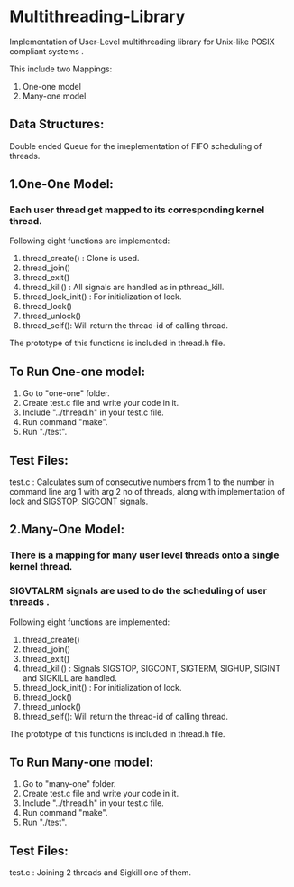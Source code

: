 # Multithreading-Library
Implementation of User-Level multithreading library for Unix-like POSIX compliant systems .


This include two Mappings:
1. One-one model
2. Many-one model

Data Structures:
---------------
Double ended Queue for the imeplementation of 
FIFO scheduling of threads.

1.One-One Model:
---------------
### Each user thread get mapped to its corresponding kernel thread.

Following eight functions are implemented:
1. thread_create() : Clone is used.
2. thread_join()
3. thread_exit()
4. thread_kill() : All signals are handled as in pthread_kill.
5. thread_lock_init() : For initialization of lock.
6. thread_lock()
7. thread_unlock()
8. thread_self(): Will return the thread-id of calling thread.

The prototype of this functions is included in thread.h file.

To Run One-one model:
---------------------
1. Go to "one-one" folder.
2. Create test.c file and write your code in it.
3. Include "../thread.h" in your test.c file.
4. Run command "make".
5. Run "./test".

Test Files:
-----------
test.c : Calculates sum of consecutive numbers from 1 to the number in command line arg 1 with arg 2 no of threads, along with implementation of lock and SIGSTOP, SIGCONT signals.



2.Many-One Model:
---------------
### There is a mapping for many user level threads onto a single kernel thread.
### SIGVTALRM signals are used to do the scheduling of user threads .
Following eight functions are implemented:
1. thread_create()
2. thread_join()
3. thread_exit()
4. thread_kill() : Signals SIGSTOP, SIGCONT, SIGTERM, SIGHUP, SIGINT and SIGKILL are handled.
5. thread_lock_init() : For initialization of lock.
6. thread_lock()
7. thread_unlock()
8. thread_self(): Will return the thread-id of calling thread.

The prototype of this functions is included in thread.h file.

To Run Many-one model:
----------------------
1. Go to "many-one" folder.
2. Create test.c file and write your code in it.
3. Include "../thread.h" in your test.c file.
4. Run command "make".
5. Run "./test".

Test Files:
-----------

test.c : Joining 2 threads and Sigkill one of them.

